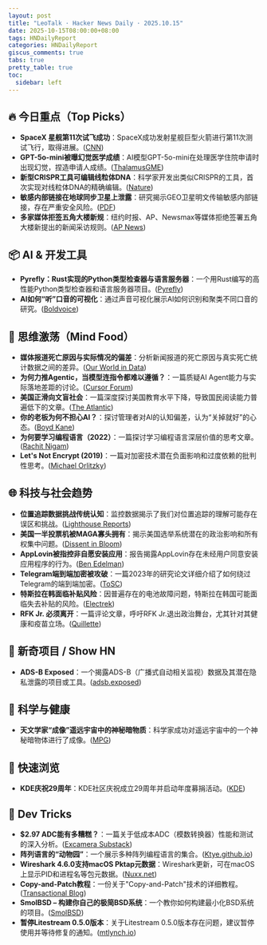 ```yaml
---
layout: post
title: "LeoTalk · Hacker News Daily · 2025.10.15"
date: 2025-10-15T08:00:00+08:00
tags: HNDailyReport
categories: HNDailyReport
giscus_comments: true
tabs: true
pretty_table: true
toc:
  sidebar: left
---
```


## 🔥 今日重点（Top Picks）

- **SpaceX 星舰第11次试飞成功**：SpaceX成功发射星舰巨型火箭进行第11次测试飞行，取得进展。([CNN](https://www.cnn.com/science/live-news/spacex-starship-flight-11-launch-10-13-25))
- **GPT-5o-mini被曝幻觉医学成绩**：AI模型GPT-5o-mini在处理医学住院申请时出现幻觉，捏造申请人成绩。([ThalamusGME](https://www.thalamusgme.com/blogs/cortex-core-clerkship-grades-and-transcript-normalization))
- **新型CRISPR工具可编辑线粒体DNA**：科学家开发出类似CRISPR的工具，首次实现对线粒体DNA的精确编辑。([Nature](https://www.nature.com/articles/d41586-025-03307-x))
- **敏感内部链接在地球同步卫星上泄露**：研究揭示GEO卫星明文传输敏感内部链接，存在严重安全风险。([PDF](https://satcom.sysnet.ucsd.edu/docs/dontlookup_ccs25_fullpaper.pdf))
- **多家媒体拒签五角大楼新规**：纽约时报、AP、Newsmax等媒体拒绝签署五角大楼新提出的新闻采访规则。([AP News](https://apnews.com/article/pentagon-press-access-defense-department-rules-95878bce05096912887701eaa6d019c6))

## 📦 AI & 开发工具

- **Pyrefly：Rust实现的Python类型检查器与语言服务器**：一个用Rust编写的高性能Python类型检查器和语言服务器项目。([Pyrefly](https://pyrefly.org/?featured_on=talkpython))
- **AI如何“听”口音的可视化**：通过声音可视化展示AI如何识别和聚类不同口音的研究。([Boldvoice](https://accent-explorer.boldvoice.com/))

## 🧠 思维激荡（Mind Food）

- **媒体报道死亡原因与实际情况的偏差**：分析新闻报道的死亡原因与真实死亡统计数据之间的差异。([Our World in Data](https://ourworldindata.org/does-the-news-reflect-what-we-die-from))
- **为何力推Agentic，当模型连指令都难以遵循？**：一篇质疑AI Agent能力与实际落地差距的讨论。([Cursor Forum](https://forum.cursor.com/t/why-the-push-for-agentic-when-models-can-barely-follow-a-single-simple-instruction/137154))
- **美国正滑向文盲社会**：一篇深度探讨美国教育水平下降，导致国民阅读能力普遍低下的文章。([The Atlantic](https://www.theatlantic.com/ideas/archive/2025/10/education-decline-low-expectations/684526/))
- **你的老板为何不担心AI？**：探讨管理者对AI的认知偏差，认为“关掉就好”的心态。([Boyd Kane](https://boydkane.com/essays/boss))
- **为何要学习编程语言（2022）**：一篇探讨学习编程语言深层价值的思考文章。([Rachit Nigam](https://people.csail.mit.edu/rachit/post/why-study-programming-languages/))
- **Let's Not Encrypt (2019)**：一篇对加密技术潜在负面影响和过度依赖的批判性思考。([Michael Orlitzky](https://michael.orlitzky.com/articles/lets_not_encrypt.xhtml))

## 🌐 科技与社会趋势

- **位置追踪数据挑战传统认知**：监控数据揭示了我们对位置追踪的理解可能存在误区和挑战。([Lighthouse Reports](https://www.lighthousereports.com/investigation/surveillance-secrets/))
- **美国一半投票机被MAGA寡头拥有**：揭示美国选举系统潜在的政治影响和所有权集中问题。([Dissent in Bloom](https://dissentinbloom.substack.com/p/half-of-americas-voting-machines))
- **AppLovin被指控非自愿安装应用**：报告揭露AppLovin存在未经用户同意安装应用程序的行为。([Ben Edelman](https://www.benedelman.org/applovin-nonconsensual-installs/))
- **Telegram端到端加密被攻破**：一篇2023年的研究论文详细介绍了如何绕过Telegram的端到端加密。([ToSC](https://tosc.iacr.org/index.php/ToSC/article/view/10302))
- **特斯拉在韩面临补贴风险**：因普遍存在的电池故障问题，特斯拉在韩国可能面临失去补贴的风险。([Electrek](https://electrek.co/2025/10/14/tesla-is-at-risk-of-lossing-subsidies-in-korea-over-widespread-battery-failures/))
- **RFK Jr. 必须离开**：一篇评论文章，呼吁RFK Jr.退出政治舞台，尤其针对其健康和疫苗立场。([Quillette](https://quillette.com/2025/09/17/rfk-jr-must-go-hhs-health-vaccines/))

## 📱 新奇项目 / Show HN

- **ADS-B Exposed**：一个揭露ADS-B（广播式自动相关监视）数据及其潜在隐私泄露的项目或工具。([adsb.exposed](https://adsb.exposed/))

## 🔬 科学与健康

- **天文学家“成像”遥远宇宙中的神秘暗物质**：科学家成功对遥远宇宙中的一个神秘暗物体进行了成像。([MPG](https://www.mpg.de/25518363/1007-asph-astronomers-image-a-mysterious-dark-object-in-the-distant-universe-155031-x))

## 🎯 快速浏览

- **KDE庆祝29周年**：KDE社区庆祝成立29周年并启动年度募捐活动。([KDE](https://kde.org/fundraisers/yearend2025/))

## 🧰 Dev Tricks

- **$2.97 ADC能有多糟糕？**：一篇关于低成本ADC（模数转换器）性能和测试的深入分析。([Excamera Substack](https://excamera.substack.com/p/how-bad-can-a-297-adc-be))
- **阵列语言的“动物园”**：一个展示多种阵列编程语言的集合。([Ktye.github.io](https://ktye.github.io/))
- **Wireshark 4.6.0支持macOS Pktap元数据**：Wireshark更新，可在macOS上显示PID和进程名等包元数据。([Nuxx.net](https://nuxx.net/blog/2025/10/14/wireshark-4-6-0-supports-macos-pktap-metadata-pid-process-name-etc/))
- **Copy-and-Patch教程**：一份关于"Copy-and-Patch"技术的详细教程。([Transactional Blog](https://transactional.blog/copy-and-patch/tutorial))
- **SmolBSD – 构建你自己的极简BSD系统**：一个教你如何构建最小化BSD系统的项目。([SmolBSD](https://smolbsd.org/))
- **暂停Litestream 0.5.0版本**：关于Litestream 0.5.0版本存在问题，建议暂停使用并等待修复的通知。([mtlynch.io](https://mtlynch.io/notes/hold-off-on-litestream-0.5.0/))

